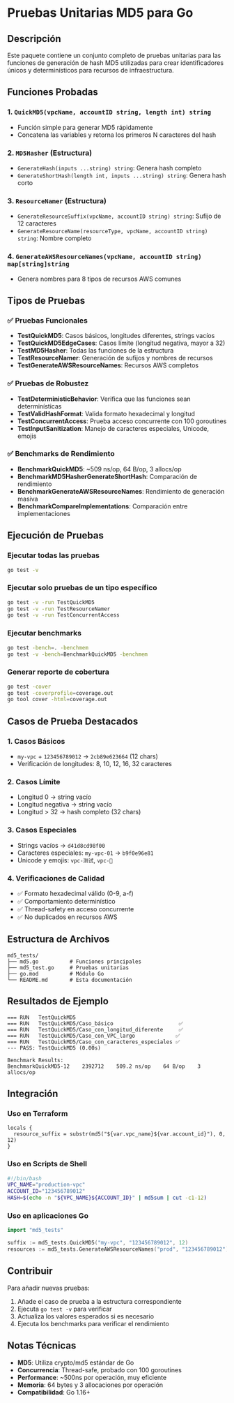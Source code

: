 # Pruebas Unitarias MD5 para Go

## Descripción

Este paquete contiene un conjunto completo de pruebas unitarias para las funciones de generación de hash MD5 utilizadas para crear identificadores únicos y determinísticos para recursos de infraestructura.

## Funciones Probadas

### 1. `QuickMD5(vpcName, accountID string, length int) string`
- Función simple para generar MD5 rápidamente
- Concatena las variables y retorna los primeros N caracteres del hash

### 2. `MD5Hasher` (Estructura)
- `GenerateHash(inputs ...string) string`: Genera hash completo
- `GenerateShortHash(length int, inputs ...string) string`: Genera hash corto

### 3. `ResourceNamer` (Estructura)
- `GenerateResourceSuffix(vpcName, accountID string) string`: Sufijo de 12 caracteres
- `GenerateResourceName(resourceType, vpcName, accountID string) string`: Nombre completo

### 4. `GenerateAWSResourceNames(vpcName, accountID string) map[string]string`
- Genera nombres para 8 tipos de recursos AWS comunes

## Tipos de Pruebas

### ✅ Pruebas Funcionales
- **TestQuickMD5**: Casos básicos, longitudes diferentes, strings vacíos
- **TestQuickMD5EdgeCases**: Casos límite (longitud negativa, mayor a 32)
- **TestMD5Hasher**: Todas las funciones de la estructura
- **TestResourceNamer**: Generación de sufijos y nombres de recursos
- **TestGenerateAWSResourceNames**: Recursos AWS completos

### ✅ Pruebas de Robustez
- **TestDeterministicBehavior**: Verifica que las funciones sean determinísticas
- **TestValidHashFormat**: Valida formato hexadecimal y longitud
- **TestConcurrentAccess**: Prueba acceso concurrente con 100 goroutines
- **TestInputSanitization**: Manejo de caracteres especiales, Unicode, emojis

### ✅ Benchmarks de Rendimiento
- **BenchmarkQuickMD5**: ~509 ns/op, 64 B/op, 3 allocs/op
- **BenchmarkMD5HasherGenerateShortHash**: Comparación de rendimiento
- **BenchmarkGenerateAWSResourceNames**: Rendimiento de generación masiva
- **BenchmarkCompareImplementations**: Comparación entre implementaciones

## Ejecución de Pruebas

### Ejecutar todas las pruebas
```bash
go test -v
```

### Ejecutar solo pruebas de un tipo específico
```bash
go test -v -run TestQuickMD5
go test -v -run TestResourceNamer
go test -v -run TestConcurrentAccess
```

### Ejecutar benchmarks
```bash
go test -bench=. -benchmem
go test -v -bench=BenchmarkQuickMD5 -benchmem
```

### Generar reporte de cobertura
```bash
go test -cover
go test -coverprofile=coverage.out
go tool cover -html=coverage.out
```

## Casos de Prueba Destacados

### 1. Casos Básicos
- `my-vpc` + `123456789012` → `2cb89e623664` (12 chars)
- Verificación de longitudes: 8, 10, 12, 16, 32 caracteres

### 2. Casos Límite
- Longitud 0 → string vacío
- Longitud negativa → string vacío
- Longitud > 32 → hash completo (32 chars)

### 3. Casos Especiales
- Strings vacíos → `d41d8cd98f00`
- Caracteres especiales: `my-vpc-01` → `b9f0e96e81`
- Unicode y emojis: `vpc-测试`, `vpc-🚀`

### 4. Verificaciones de Calidad
- ✅ Formato hexadecimal válido (0-9, a-f)
- ✅ Comportamiento determinístico
- ✅ Thread-safety en acceso concurrente
- ✅ No duplicados en recursos AWS

## Estructura de Archivos

```
md5_tests/
├── md5.go          # Funciones principales
├── md5_test.go     # Pruebas unitarias
├── go.mod          # Módulo Go
└── README.md       # Esta documentación
```

## Resultados de Ejemplo

```
=== RUN   TestQuickMD5
=== RUN   TestQuickMD5/Caso_básico                     ✅
=== RUN   TestQuickMD5/Caso_con_longitud_diferente     ✅
=== RUN   TestQuickMD5/Caso_con_VPC_largo             ✅
=== RUN   TestQuickMD5/Caso_con_caracteres_especiales ✅
--- PASS: TestQuickMD5 (0.00s)

Benchmark Results:
BenchmarkQuickMD5-12    2392712    509.2 ns/op    64 B/op    3 allocs/op
```

## Integración

### Uso en Terraform
```hcl
locals {
  resource_suffix = substr(md5("${var.vpc_name}${var.account_id}"), 0, 12)
}
```

### Uso en Scripts de Shell
```bash
#!/bin/bash
VPC_NAME="production-vpc"
ACCOUNT_ID="123456789012"
HASH=$(echo -n "${VPC_NAME}${ACCOUNT_ID}" | md5sum | cut -c1-12)
```

### Uso en aplicaciones Go
```go
import "md5_tests"

suffix := md5_tests.QuickMD5("my-vpc", "123456789012", 12)
resources := md5_tests.GenerateAWSResourceNames("prod", "123456789012")
```

## Contribuir

Para añadir nuevas pruebas:

1. Añade el caso de prueba a la estructura correspondiente
2. Ejecuta `go test -v` para verificar
3. Actualiza los valores esperados si es necesario
4. Ejecuta los benchmarks para verificar el rendimiento

## Notas Técnicas

- **MD5**: Utiliza crypto/md5 estándar de Go
- **Concurrencia**: Thread-safe, probado con 100 goroutines
- **Performance**: ~500ns por operación, muy eficiente
- **Memoria**: 64 bytes y 3 allocaciones por operación
- **Compatibilidad**: Go 1.16+